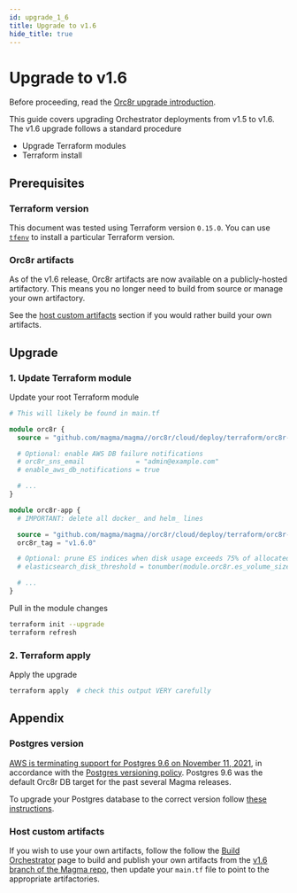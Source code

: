 ```yaml
---
id: upgrade_1_6
title: Upgrade to v1.6
hide_title: true
---
```


# Upgrade to v1.6

Before proceeding, read the [Orc8r upgrade introduction](./upgrade_intro.md).

This guide covers upgrading Orchestrator deployments from v1.5 to v1.6. The v1.6 upgrade follows a standard procedure

- Upgrade Terraform modules
- Terraform install

## Prerequisites

### Terraform version

This document was tested using Terraform version `0.15.0`. You can use [`tfenv`](https://github.com/tfutils/tfenv) to install a particular Terraform version.

### Orc8r artifacts

As of the v1.6 release, Orc8r artifacts are now available on a publicly-hosted artifactory. This means you no longer need to build from source or manage your own artifactory.

See the [host custom artifacts](#host-custom-artifacts) section if you would rather build your own artifacts.

## Upgrade

### 1. Update Terraform module

Update your root Terraform module

```terraform
# This will likely be found in main.tf

module orc8r {
  source = "github.com/magma/magma//orc8r/cloud/deploy/terraform/orc8r-aws?ref=v1.6"

  # Optional: enable AWS DB failure notifications
  # orc8r_sns_email             = "admin@example.com"
  # enable_aws_db_notifications = true

  # ...
}

module orc8r-app {
  # IMPORTANT: delete all docker_ and helm_ lines

  source = "github.com/magma/magma//orc8r/cloud/deploy/terraform/orc8r-helm-aws?ref=v1.6"
  orc8r_tag = "v1.6.0"

  # Optional: prune ES indices when disk usage exceeds 75% of allocated ES storage
  # elasticsearch_disk_threshold = tonumber(module.orc8r.es_volume_size * 75 / 100)

  # ...
}
```

Pull in the module changes

```bash
terraform init --upgrade
terraform refresh
```

### 2. Terraform apply

Apply the upgrade

```bash
terraform apply  # check this output VERY carefully
```

## Appendix

### Postgres version

[AWS is terminating support for Postgres 9.6 on November 11, 2021](https://aws.amazon.com/blogs/database/upgrading-from-amazon-rds-for-postgresql-version-9-5/), in accordance with the [Postgres versioning policy](https://www.postgresql.org/support/versioning/). Postgres 9.6 was the default Orc8r DB target for the past several Magma releases.

To upgrade your Postgres database to the correct version follow [these instructions](https://magma.github.io/magma/docs/orc8r/rds_upgrade#logs-and-validation).

### Host custom artifacts

If you wish to use your own artifacts, follow the follow the [Build Orchestrator](https://magma.github.io/magma/docs/orc8r/deploy_build) page to build and publish your own artifacts from the [v1.6 branch of the Magma repo](https://github.com/magma/magma/tree/v1.6), then update your `main.tf` file to point to the appropriate artifactories.
